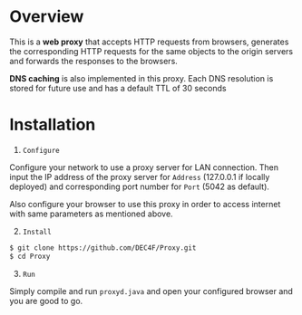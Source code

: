 # Overview

This is a __web proxy__ that accepts HTTP requests from browsers, generates the corresponding HTTP requests for the same objects to the origin servers and forwards the responses to the browsers. 

__DNS caching__ is also implemented in this proxy. Each DNS resolution is stored for future use and has a default TTL of 30 seconds

# Installation
1. `Configure`

Configure your network to use a proxy server for LAN connection. Then input the IP address of the proxy server for `Address` (127.0.0.1 if locally deployed) and corresponding port number for `Port` (5042 as default).

Also configure your browser to use this proxy in order to access internet with same parameters as mentioned above.

2. `Install`

```bash
$ git clone https://github.com/DEC4F/Proxy.git
$ cd Proxy
```

3. `Run`

Simply compile and run `proxyd.java` and open your configured browser and you are good to go.
